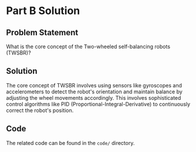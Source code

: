 # Part B Solution

## Problem Statement
What is the core concept of the Two-wheeled self-balancing robots (TWSBR)?

## Solution
The core concept of TWSBR involves using sensors like gyroscopes and accelerometers to detect the robot's orientation and maintain balance by adjusting the wheel movements accordingly. This involves sophisticated control algorithms like PID (Proportional-Integral-Derivative) to continuously correct the robot's position.

## Code
The related code can be found in the `code/` directory.

